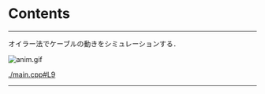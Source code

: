 # Contents


---
オイラー法でケーブルの動きをシミュレーションする．

![anim.gif](anim.gif)

[./main.cpp#L9](./main.cpp#L9)

---
